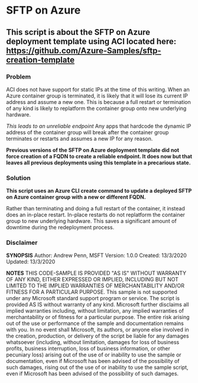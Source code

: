 # SFTP on Azure
## This script is about the SFTP on Azure deployment template using ACI located here: https://github.com/Azure-Samples/sftp-creation-template

### Problem
ACI does not have support for static IPs at the time of this writing. When an Azure container group is terminated,
it is likely that it will lose its current IP address and assume a new one. This is because a full restart or termination of any kind
is likely to replatform the container group onto new underlying hardware.

*This leads to an unreliable endpoint* Any apps that hardcode the dynamic IP address of the container group will break after
the container group terminates or restarts and assumes a new IP for any reason.

**Previous versions of the SFTP on Azure deployment template did not force creation of a FQDN to create a reliable endpoint. It does now
but that leaves all previous deployments using this template in a precarious state.**

### Solution
**This script uses an Azure CLI create command to update a deployed SFTP on Azure container group with a new or different FQDN.**

Rather than terminating and doing a full restart of the container, it instead does an in-place restart. In-place restarts do not replatform
the container group to new underlying hardware. This saves a significant amount of downtime during the redeployment process. 

### Disclaimer

**SYNOPSIS**
Author: Andrew Penn, MSFT
Version: 1.0.0
Created: 13/3/2020
Updated: 13/3/2020
    
**NOTES**
THIS CODE-SAMPLE IS PROVIDED "AS IS" WITHOUT WARRANTY OF ANY KIND, EITHER EXPRESSED 
OR IMPLIED, INCLUDING BUT NOT LIMITED TO THE IMPLIED WARRANTIES OF MERCHANTABILITY AND/OR 
FITNESS FOR A PARTICULAR PURPOSE.
This sample is not supported under any Microsoft standard support program or service. 
The script is provided AS IS without warranty of any kind. Microsoft further disclaims all
implied warranties including, without limitation, any implied warranties of merchantability
or of fitness for a particular purpose. The entire risk arising out of the use or performance
of the sample and documentation remains with you. In no event shall Microsoft, its authors,
or anyone else involved in the creation, production, or delivery of the script be liable for 
any damages whatsoever (including, without limitation, damages for loss of business profits, 
business interruption, loss of business information, or other pecuniary loss) arising out of 
the use of or inability to use the sample or documentation, even if Microsoft has been advised 
of the possibility of such damages, rising out of the use of or inability to use the sample script, 
even if Microsoft has been advised of the possibility of such damages.
